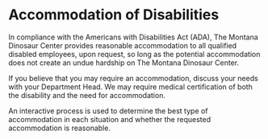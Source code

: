 # Accommodation of Disabilities

In compliance with the Americans with Disabilities Act (ADA), The Montana Dinosaur Center provides reasonable accommodation to all qualified disabled employees, upon request, so long as the potential accommodation does not create an undue hardship on The Montana Dinosaur Center.

If you believe that you may require an accommodation, discuss your needs with your Department Head. We may require medical certification of both the disability and the need for accommodation.

An interactive process is used to determine the best type of accommodation in each situation and whether the requested accommodation is reasonable.
